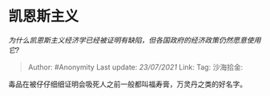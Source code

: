 # 凯恩斯主义
*为什么凯恩斯主义经济学已经被证明有缺陷，但各国政府的经济政策仍然愿意使用它?*

> Author: #Anonymity
> Last update: *23/07/2021*
> Link:
> Tag:
> 沙海拾金:

毒品在被仔仔细细证明会吸死人之前一般都叫福寿膏，万灵丹之类的好名字。
